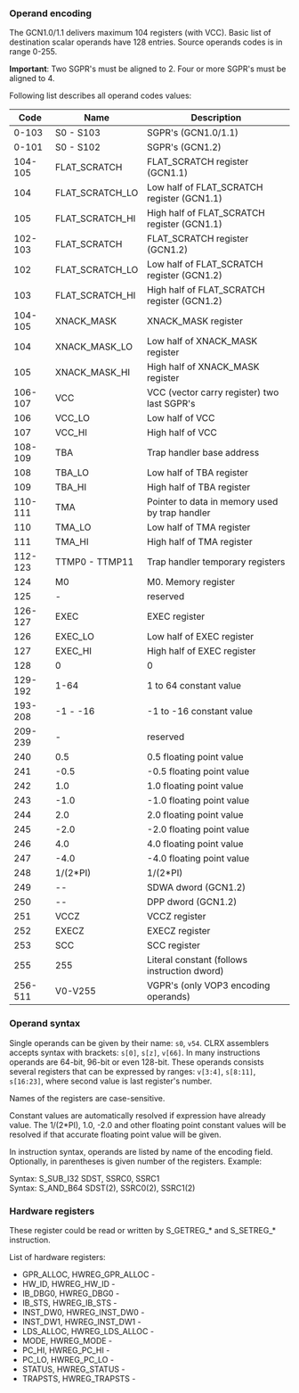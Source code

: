 ### Operand encoding

The GCN1.0/1.1 delivers maximum 104 registers (with VCC). Basic list of destination
scalar operands have 128 entries. Source operands codes is in range 0-255.

**Important**: Two SGPR's must be aligned to 2. Four or more SGPR's must be aligned to 4.

Following list describes all operand codes values:

Code     | Name              | Description
---------|-------------------|------------------------
0-103    | S0 - S103         | SGPR's (GCN1.0/1.1)
0-101    | S0 - S102         | SGPR's (GCN1.2)
104-105  | FLAT_SCRATCH      | FLAT_SCRATCH register (GCN1.1)
104      | FLAT_SCRATCH_LO   | Low half of FLAT_SCRATCH register (GCN1.1)
105      | FLAT_SCRATCH_HI   | High half of FLAT_SCRATCH register (GCN1.1)
102-103  | FLAT_SCRATCH      | FLAT_SCRATCH register (GCN1.2)
102      | FLAT_SCRATCH_LO   | Low half of FLAT_SCRATCH register (GCN1.2)
103      | FLAT_SCRATCH_HI   | High half of FLAT_SCRATCH register (GCN1.2)
104-105  | XNACK_MASK        | XNACK_MASK register
104      | XNACK_MASK_LO     | Low half of XNACK_MASK register
105      | XNACK_MASK_HI     | High half of XNACK_MASK register
106-107  | VCC               | VCC (vector carry register) two last SGPR's
106      | VCC_LO            | Low half of VCC
107      | VCC_HI            | High half of VCC
108-109  | TBA               | Trap handler base address
108      | TBA_LO            | Low half of TBA register
109      | TBA_HI            | High half of TBA register
110-111  | TMA               | Pointer to data in memory used by trap handler
110      | TMA_LO            | Low half of TMA register
111      | TMA_HI            | High half of TMA register
112-123  | TTMP0 - TTMP11    | Trap handler temporary registers
124      | M0                | M0. Memory register
125      | -                 | reserved
126-127  | EXEC              | EXEC register
126      | EXEC_LO           | Low half of EXEC register
127      | EXEC_HI           | High half of EXEC register
128      | 0                 | 0
129-192  | 1-64              | 1 to 64 constant value
193-208  | -1 - -16          | -1 to -16 constant value
209-239  | -                 | reserved
240      | 0.5               | 0.5 floating point value
241      | -0.5              | -0.5 floating point value
242      | 1.0               | 1.0 floating point value
243      | -1.0              | -1.0 floating point value
244      | 2.0               | 2.0 floating point value
245      | -2.0              | -2.0 floating point value
246      | 4.0               | 4.0 floating point value
247      | -4.0              | -4.0 floating point value
248      | 1/(2*PI)          | 1/(2*PI)
249      | --                | SDWA dword (GCN1.2)
250      | --                | DPP dword (GCN1.2)
251      | VCCZ              | VCCZ register
252      | EXECZ             | EXECZ register
253      | SCC               | SCC register
255      | 255               | Literal constant (follows instruction dword)
256-511  | V0-V255           | VGPR's (only VOP3 encoding operands)

### Operand syntax

Single operands can be given by their name: `s0`, `v54`. CLRX assemblers accepts syntax with
brackets: `s[0]`, `s[z]`, `v[66]`. In many instructions operands are
64-bit, 96-bit or even 128-bit. These operands consists several registers that can be
expressed by ranges: `v[3:4]`, `s[8:11]`, `s[16:23]`, where second value is
last register's number.

Names of the registers are case-sensitive.

Constant values are automatically resolved if expression have already value.
The 1/(2*PI), 1.0, -2.0 and other floating point constant values will be
resolved if that accurate floating point value will be given.

In instruction syntax, operands are listed by name of the encoding field. Optionally, in
parentheses is given number of the registers. Example:

Syntax: S_SUB_I32 SDST, SSRC0, SSRC1  
Syntax: S_AND_B64 SDST(2), SSRC0(2), SSRC1(2)  

### Hardware registers

These register could be read or written by S_GETREG_\* and S_SETREG_\* instruction.

List of hardware registers:

* GPR_ALLOC, HWREG_GPR_ALLOC - 
* HW_ID, HWREG_HW_ID - 
* IB_DBG0, HWREG_DBG0 - 
* IB_STS, HWREG_IB_STS -
* INST_DW0, HWREG_INST_DW0 -
* INST_DW1, HWREG_INST_DW1 -
* LDS_ALLOC, HWREG_LDS_ALLOC -
* MODE, HWREG_MODE -
* PC_HI, HWREG_PC_HI -
* PC_LO, HWREG_PC_LO -
* STATUS, HWREG_STATUS -
* TRAPSTS, HWREG_TRAPSTS -
